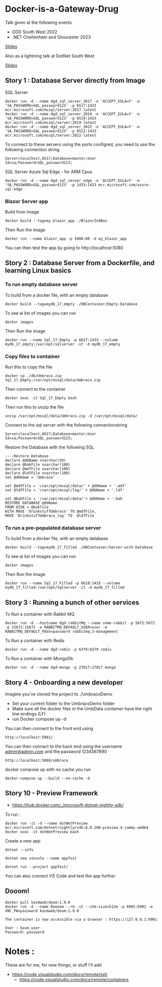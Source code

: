 # Docker-is-a-Gateway-Drug

Talk given at the following events

- DDD South West 2022
- .NET Cheltenham and Gloucester 2023

[Slides](https://docs.google.com/presentation/d/1tXQhdrO5DL73pQaHMZhZ0Tq7D4RdxERoFKPQq6KGamw/edit#slide=id.g1358cb38f49_0_2)

Also as a lightning talk at DotNet South West 

[Slides](https://docs.google.com/presentation/d/1TLiaYMO5733RNAkDaAa74AgXPE6cu_xbR4a-YqWzBNc/edit#slide=id.g13779d8b915_0_12)

## Story 1 : Database Server directly from Image

SQL Server

    docker run -d --name dgd_sql_server_2017 -e 'ACCEPT_EULA=Y' -e 'SA_PASSWORD=SQL_password123' -p 6517:1433 mcr.microsoft.com/mssql/server:2017-latest
    docker run -d --name dgd_sql_server_2019 -e 'ACCEPT_EULA=Y' -e 'SA_PASSWORD=SQL_password123' -p 6519:1433 mcr.microsoft.com/mssql/server:2019-latest
    docker run -d --name dgd_sql_server_2022 -e 'ACCEPT_EULA=Y' -e 'SA_PASSWORD=SQL_password123' -p 6522:1433 mcr.microsoft.com/mssql/server:2022-latest

To connect to these servers using the ports configred, you need to use the following connection string

    Server=localhost,6517;Database=master;User Id=sa;Password=SQL_password123;

SQL Server Azure Sql Edge - for ARM Cpus

    docker run -d --name dgd_sql_server_edge -e 'ACCEPT_EULA=Y' -e 'SA_PASSWORD=SQL_password123' -p 1433:1433 mcr.microsoft.com/azure-sql-edge
### Blazor Server app

Build from Image

    docker build --tag=my_blazor_app ./BlazorInABox

Then Run the image

    docker run --name blazor_app -p 5080:80 -d my_blazor_app

You can then test the app by going to http://localhost:5080


## Story 2 : Database Server from a Dockerfile, and learning Linux basics

### To run empty database server

To build from a docker file, with an empty database

    docker build --tag=mydb_17_empty ./DBContainer/Empty-Database

To see al list of images you can run
    
    docker images

Then Run the image

    docker run --name Sql_17_Empty -p 6617:1433 --volume mydb_17_empty:/var/opt/sqlserver -it -d mydb_17_empty

### Copy files to container

Run this to copy the file

    docker cp ./db/Umbraco.zip Sql_17_Empty:/var/opt/mssql/data/Umbraco.zip

Then connect to the container

    docker exec -it Sql_17_Empty bash

Then run this to unzip the file

    unzip /var/opt/mssql/data/Umbraco.zip -d /var/opt/mssql/data/

Connect to the sql server with the following connectionstring

    Server=localhost,6617;Database=master;User Id=sa;Password=SQL_password123;

Restore the Database with the following SQL

    ----Restore Database
    declare @dbName nvarchar(50)
    declare @bakFile nvarchar(100)
    declare @mdfFile nvarchar(100)
    declare @ldfFile nvarchar(100)
    set @dbName = 'Umbraco'

    set @mdfFile = '/var/opt/mssql/data/' + @dbName + '.mdf'
    set @ldfFile = '/var/opt/mssql/log/' + @dbName + '.ldf'

    set @bakFile = '/var/opt/mssql/data/'+ @dbName + '.bak'
    RESTORE DATABASE @dbName
    FROM DISK = @bakfile
    WITH MOVE 'DrinkstuffUmbraco' TO @mdfFile,
    MOVE 'DrinkstuffUmbraco_log' TO  @ldfFile

### To run a pre-populated database server

To build from a docker file, with an empty database

    docker build --tag=mydb_17_filled ./DBContainer/Server-with-Database

To see al list of images you can run
    
    docker images

Then Run the image

    docker run --name Sql_17_Filled -p 6618:1433 --volume mydb_17_filled:/var/opt/sqlserver -it -d mydb_17_filled

## Story 3 : Running a bunch of other services

To Run a container with Rabbit MQ

    docker run -d --hostname dgd-rabbitMq --name some-rabbit -p 5672:5672 -p 15672:15672 -e RABBITMQ_DEFAULT_USER=user -e RABBITMQ_DEFAULT_PASS=password rabbitmq:3-management

To Run a container with Redis

    docker run -d --name dgd-redis -p 6379:6379 redis

To Run a container with MongoDb

    docker run -d --name dgd-mongo -p 27017:27017 mongo

## Story 4 - Onboarding a new developer

Imagine you've cloned the project to ./UmbracoDemo

- Set your current folder to the UmbracoDemo folder
- Make sure all the docker files in the UmbData container have the right line endings (LF)
- run Docker compose up -d

You can then connect to the front end using

    http://localhost:5081/

You can then connect to the back end using the username admin@admin.com and the password 1234567890

    http://localhost:5080/umbraco


docker compose up with no cache you run

    docker-compose up --build --no-cache -d

## Story 10 - Preview Framework

- https://hub.docker.com/_/microsoft-dotnet-nightly-sdk/

To run : 

    docker run -it -d --name dotNetPreview mcr.microsoft.com/dotnet/nightly/sdk:8.0.100-preview.4-jammy-amd64
    docker exec -it dotNetPreview bash

Create a new app

    dotnet --info

    dotnet new console --name appTest

    dotnet run --project appTest/ 

You can also connect VS Code and test the app further



## Dooom!

    docker pull kasmweb/doom:1.9.0
    docker run -d --name Doooom --rm -it --shm-size=512m -p 6901:6901 -e VNC_PW=password kasmweb/doom:1.9.0 

    The container is now accessible via a browser : https://127.0.0.1:6901

    User : kasm_user
    Password: password


# Notes :

These are for me, for new things, or stuff I'll add

 - https://code.visualstudio.com/docs/remote/ssh
    - https://code.visualstudio.com/docs/remote/containers
